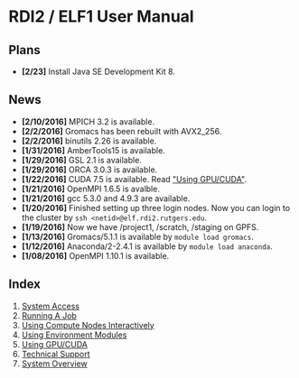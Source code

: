 # RDI2 / ELF1 User Manual

Plans
-----

- **[2/23]** Install Java SE Development Kit 8.

News
----

- **[2/10/2016]** MPICH 3.2 is available.
- **[2/2/2016]** Gromacs has been rebuilt with AVX2_256.
- **[2/2/2016]** binutils 2.26 is available.
- **[1/31/2016]** AmberTools15 is available.
- **[1/29/2016]** GSL 2.1 is available.
- **[1/29/2016]** ORCA 3.0.3 is available.
- **[1/22/2016]** CUDA 7.5 is available. Read ["Using GPU/CUDA"](using_gpu.md).
- **[1/21/2016]** OpenMPI 1.6.5 is avalble.
- **[1/21/2016]** gcc 5.3.0 and 4.9.3 are available.
- **[1/20/2016]** Finished setting up three login nodes. Now you can login to the cluster
  by `ssh <netid>@elf.rdi2.rutgers.edu`.
- **[1/19/2016]** Now we have /project1, /scratch, /staging on GPFS.
- **[1/13/2016]** Gromacs/5.1.1 is available by `module load gromacs`.
- **[1/12/2016]** Anaconda/2-2.4.1 is available by `module load anaconda`.
- **[1/08/2016]** OpenMPI 1.10.1 is available.

Index
-----

1. [System Access](system_access.md)
2. [Running A Job](running_a_job.md)
3. [Using Compute Nodes Interactively](interactive_job.md)
4. [Using Environment Modules](using_modules.md)
5. [Using GPU/CUDA](using_gpu.md)
6. [Technical Support](technical_support.md)
7. [System Overview](http://rdi2.rutgers.edu/elf-i)
